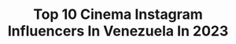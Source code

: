 ---
title: Top 10 Cinema Instagram Influencers In Venezuela In 2023
description: >-
  Find top cinema Instagram influencers in Venezuela in 2023. Most popular hashtags: #venezuela #caracas #photography #art.
platform: Instagram
hits: 9
text_top: Discover the top-rated Instagram profiles on inBeat.
text_bottom: Our search engine holds 9 Instagram influencers like this in Venezuela for you to work with.
profiles:
  - username: "chrisbettelli"
    fullname: >-
      Christian Bettelli
    bio: >-
      Disfrutando de la vida desde 1986.🇻🇪 #Filmmarker #DronePilot #Cinematographer
    location: "Venezuela"
    followers: 8455
    engagement: 1784
    commentsToLikes: 0.066816
    id: ck0vypnki56cl0i19l9tsx9vv
    verified: false
    hashtags: "#mar, #lecheria, #cerroelmorro, #dji"
  - username: "karlafvs"
    fullname: >-
      Karla Vieira
    bio: >-
      Modelo y Actriz. Demo Reel ⬇️
    location: "Venezuela"
    followers: 18447
    engagement: 670
    commentsToLikes: 0.126690
    id: ck6uhlqf09uko0j7137o6kps1
    verified: false
    hashtags: "#photooftheday, #actress, #portraitphotography, #fashionfilm"
  - username: "albablair"
    fullname: >-
      Alba Blair
    bio: >-
      Miss Mundo Dominicana 2019|Coordinadora Reina de las Flores|Oreo lover| Jeremiah 29:11
    location: "Venezuela"
    followers: 12897
    engagement: 436
    commentsToLikes: 0.032022
    id: ck5qcgd1yqfg90i11qseikytd
    verified: false
    hashtags: "#let, #pasitoapasitollegamosalobjetivo, #karics, #missmundord"
  - username: "elgatogolosoblog"
    fullname: >-
      Maru Aveledo▪️Food Photography
    bio: >-
      Baker•E-courses•Content creator CEO @backsico Curso Fotografía de Alimentos con Smartphone Inicio:25/02 👇🏻Enlace a mis cursos y recursos GRATIS👇🏻
    location: "Venezuela"
    followers: 39579
    engagement: 209
    commentsToLikes: 0.059871
    id: ck5hd17n3kz7r0i1123y7t6zp
    verified: false
    hashtags: "#foodartblog, #hautescuisines, #gloobyfood, #bakingfromscratch"
  - username: "adrianlarat"
    fullname: >-
      Adrián Eduardo Lara Torres
    bio: >-
      Comunicador Social Vegano🌱 1.85 cm
    location: "Venezuela"
    followers: 169255
    engagement: 128
    commentsToLikes: 0.028824
    id: ck5cgf62poprd0i11oq8h08ay
    verified: true
    hashtags: "#hechoenvenezuela, #venezuela, #caracas, #britodios"
  - username: "andresavellanedazeiter"
    fullname: >-
      az | travel photo
    bio: >-
      códigos Black & White Scotch Ambassador @surfazce @theopenhouses
    location: "Venezuela"
    followers: 22546
    engagement: 568
    commentsToLikes: 0.021197
    id: ck135duzn0yi40i196v9cjgsc
    verified: false
    hashtags: "#sfo, #cinema, #droneoftheday, #caracascity"
  - username: "badsura"
    fullname: >-
      badsura
    bio: >-
      Expositor de calle.🇪🇸🇩🇪🇨🇴🇧🇷🇪🇨🇫🇷🇹🇷🇮🇹🇵🇪🇬🇷 Un árbol sin raíces es mas fácil de dominar
    location: "Venezuela"
    followers: 29455
    engagement: 890
    commentsToLikes: 0.052929
    id: ck602wnkdjq130i14dhv0oqtr
    verified: false
    hashtags: "#photography, #streetart, #venezuela, #amor"
  - username: "socratesserrano"
    fullname: >-
      Sócrates Serrano
    bio: >-
      Actor Psicólogo Psicodramatista Last play @gregorycanaldefe Founder @tealatinoamerica Demo Reel:
    location: "Venezuela"
    followers: 55611
    engagement: 146
    commentsToLikes: 0.026086
    id: ck5zosjtfr8ur0i14en6sqdfd
    verified: true
    hashtags: "#verdad, #historias, #catarsis, #play"
  - username: "evolutionnetworkoficial"
    fullname: >-
      ÉdgarLópeztito productor 80 90
    bio: >-
      Ya disponible tu aplicación de radio gratis 👇👇👇👇👇👇👇👇👇👇👇👇👇👇
    location: "Venezuela"
    followers: 68145
    engagement: 94
    commentsToLikes: 0.045790
    id: ck8t7mb6lhbs70j78gpf7yswl
    verified: false
    hashtags: "#ciudadguayana, #tucacas, #venezolanosenorlando, #vzla2"
---